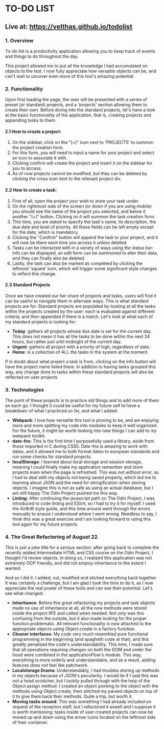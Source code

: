 # TO-DO LIST

## Live at: https://velthas.github.io/todolist

### 1. Overview

<p>To-do list is a productivity application allowing you to keep track of events and things to do throughout the day.</p>
<p>This project allowed me to put all the knowledge I had accumulated on objects to the test. I now fully appreciate how versatile objects can be, and can't wait to uncover even more of this tool's amazing potential.</p>

### 2. Functionality

<p>Upon first loading the page, the user will be presented with a series of preset (or standard) projects, and a 'projects' section allowing them to create their own. Before diving into the standard projects, let's have a look at the basic functionality of the application, that is, creating projects and appending tasks to them.</p>

#### 2.1 How to create a project:

1. On the sidebar, click on the "(+)" icon next to 'PROJECTS' to summon the project creation form.
2. For this form, you will need to input a name for your project and select an icon to associate it with.
3. Clicking confirm will create the project and insert it on the sidebar for you to access.
4. As of now projects cannot be modified, but they can be deleted by clicking the cross icon next to the relevant project div.

#### 2.2 How to create a task:

1. First of all, open the project your wish to store your task under.
2. On the rightmost side of the screen (or down if you are using mobile) you should see the name of the project you selected, and below it another "(+)" button. Clicking on it will summon the task creation form.
3. This time, you are asked to specify the task's name, its description, the due date and level of priority. All these fields can be left empty except for the date, which is mandatory.
4. Clicking the "Confirm" button will append the task to your project, and it will now be there each time you access it unless deleted.
5. Tasks can be interacted with in a variety of ways using the status bar: info can be displayed, an edit form can be summoned to alter their data, and they can finally also be deleted.
6. Lastly, the task can also be marked as completed by clicking the leftmost 'square' icon, which will trigger some significant style changes to reflect this change.

#### 2.3 Standard Projects

<p>Once we have created our fair share of projects and tasks, users will find it can be useful to navigate them in alternate ways. This is what standard projects are for.
Standard projects are populated by looking at all the tasks within the projects created by the user: each is evaluated against different criteria, and then appended if there is a match. Let's look at what each of my standard projects is looking for:</p>

- **Today**: gathers all projects whose due date is set for the current day. This does not mean it has all the tasks to be done within the next 24 hours, but rather just until midnight of the current day.
- **Urgent**: gathers all project with a priority of high, regardless of date.
- **Home**: is a collection of ALL the tasks in the system at the moment.

<p>If in doubt about what project a task is from, clicking on the info button will have the project name listed there. In addition to having tasks grouped this way, any change done to tasks within these standard projects will also be reflected on user projects. </p>

### 3. Technologies

<p>The point of these projects is to practice old things and to add more of them on each go. I thought it could be useful for my future self to have a breakdown of what I practiced so far, and what I added: </p>

- **Webpack**: I love how versatile this tool is proving to be, and am enjoying more and more splitting my code into modules to keep it well organized. For the future, it might be worth looking into new things I can add to my webpack toolkit.
- **date-fns**: This is the first time I purposefully used a library, aside from those imported in C during CS50. Date-fns is amazing to work with dates, and it allowed me to both format dates to european standards and run some checks for standard projects.
- **localStorage**: I learned about local storage and session storage, meaning I could finally make my application remember and store projects even when the page is refreshed. This was not without error, as I had to deal with my objects not being saved properly, which led me to learning about JSON and the need for stringification when storing objects. I imagine this is not as safe as using an actual database, but I am still happy The Odin Project pushed me this way.
- **Linting**: After continuing the javascript path on The Odin Project, I was introduced to code linting and ESlint, so I had to try it for myself. I used the AirBnB style guide, and this time around went through the errors manually to ensure I understood where I went wrong. Needless to say, I think this was a great exercise and I am looking forward to using this tool again for my future projects

### 4. The Great Refactoring of August 22

<p>This is just a joke title for a serious section: after going back to complete the recently added Intermediate HTML and CSS course on the Odin Project, I thought I'd review objects. In doing so, I realized this application was not extremely OOP friendly, and did not employ inheritance to the extent I wanted.</p>

<p>And so I did it. I added, cut, modified and stiched everything back together. It was certainly a challenge, but I am glad I took the time to do it, as I now appreciate the real power of these tools and can see their potential. Let's see what changed:</p>

- **Inheritance**: Before this great refactoring my projects and task objects made no use of inheritance at all, all the now methods were stored inside the project IIFE and called when needed. Not only was this confusing from the outside, but it also made looking for the proper function problematic. All relevant functionality is now attached to the appropriate objects using Object.create in a factory function.
- **Cleaner interfaces**: My code very much resembled pure functional programming in the beginning (and spaghetti code at that), and this greatly penalized the code's understandability. This time, I made sure that all operations requiring changes on both the DOM and under the hood were combined in the applicationFlow's module. This way, everything is more orderly and understandable, and as a result, adding features does not feel like patchwork.
- **Localstorage Drama**: Understandably, I had troubles storing up methods in my objects because of JSON's peculiarity. I would lie if I said this was not a head scratcher, but I luckily pulled through with the help of the Object.assign method. I created an object pointing to the object with the methods using Object.create, then stitched my parsed objects on top of it to give them back their methods. Quite a trip, but worth it.
- **Moving tasks around**: This was something I had already included on request of the reception staff, but I refactored it aswell and I suppose it is worth mentioning: tasks inside of user created projects can now be moved up and down using the arrow icons located on the leftmost side of their container.
